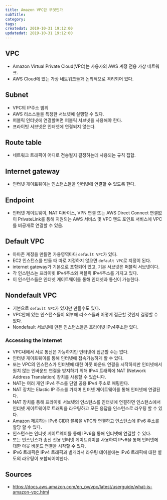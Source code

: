 ```yaml
---
title: Amazon VPC란 무엇인가
subTitle:
category: 
tags: 
createdat: 2019-10-31 19:12:00
updatedat: 2019-10-31 19:12:00
---
```


## VPC

* Amazon Virtual Private Cloud(VPC)는 사용자의 AWS 계정 전용 가상 네트워크. 
* AWS Cloud에 있는 가상 네트워크들과 논리적으로 격리되어 있다.

## Subnet

* VPC의 IP주소 범위
* AWS 리소스들을 특정한 서브넷에 실행할 수 있다.
* 퍼블릭 인터넷에 연결할며면 퍼블릭 서브넷을 사용해야 한다.
* 프라이빗 서브넷은 인터넷에 연결되지 않는다.

## Route table

* 네트워크 트래픽이 어디로 전송될지 결정하는데 사용되는 규칙 집합.

## Internet gateway

* 인터넷 게이트웨이는 인스턴스들을 인터넷에 연결할 수 있도록 한다.

## Endpoint

* 인터넷 게이트웨이, NAT 디바이스, VPN 연결 또는 AWS Direct Connect 연결없이 PrivateLink를 통해 지원되는 AWS 서비스 및 VPC 엔드 포인트 서비스에 VPC를 비공개로 연결할 수 있음.

## Default VPC

* 아마존 계정을 만들면 가용영역마다 `default VPC`가 있다.
* EC2 인스턴스를 만들 때 따로 지정하지 않으면 `default VPC`로 지정이 된다.
* internet gateway가 기본으로 포함되어 있고, 기본 서브넷은 퍼블릭 서브넷이다.
* 각 인스턴스는 프라이빗 IPv4주소와 퍼블릭 IPv4주소를 가지고 있다.
* 이 인스턴스들은 인터넷 게이트웨이를 통해 인터넷과 통신이 가능한다.

## Nondefault VPC

* 기본으로 `default VPC`가 있지만 만들수도 있다.
* VPC안에 있는 인스턴스들이 외부에 리소스들과 어떻게 접근할 것인지 결정할 수 있다.
* Nondefault 서브넷에 만든 인스턴스들은 프라이빗 IPv4주소만 있다.

### Accessing the Internet

* VPC내에서 서로 통신은 가능하지만 인터넷에 접근할 수는 없다.
* 인터넷 게이트웨이를 통해 인터넷에 접속가능하게 할 수 있다.
* 또는 VPC의 인스턴스가 인터넷에 대한 아웃 바운드 연결을 시작하지만 인터넷에서 원치 않는 인바운드 연결을 방지하기 위해 IPv4 트래픽에 NAT (Network Address Translation) 장치를 사용할 수 있습니다.
* NAT는 여러 개인 IPv4 주소를 단일 공용 IPv4 주소로 매핑한다.
* NAT 장치는 Elastic IP 주소를 가지며 인터넷 게이트웨이를 통해 인터넷에 연결된다. 
* NAT 장치를 통해 프라이빗 서브넷의 인스턴스를 인터넷에 연결하면 인스턴스에서 인터넷 게이트웨이로 트래픽을 라우팅하고 모든 응답을 인스턴스로 라우팅 할 수 있다.
* Amazon 제공하는 IPv6 CIDR 블록을 VPC와 연결하고 인스턴스에 IPv6 주소를 할당 할 수 있다. 
* 인스턴스는 인터넷 게이트웨이를 통해 IPv6을 통해 인터넷에 연결할 수 있다. 
* 또는 인스턴스가 송신 전용 인터넷 게이트웨이를 사용하여 IPv6을 통해 인터넷에 대한 아웃 바운드 연결을 시작할 수 있다. 
* IPv6 트래픽은 IPv4 트래픽과 별개라서 라우팅 테이블에는 IPv6 트래픽에 대한 별도의 라우팅이 포함되어야한다.

## Sources

* <https://docs.aws.amazon.com/en_pv/vpc/latest/userguide/what-is-amazon-vpc.html>